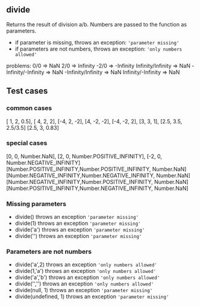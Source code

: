 ## **divide**

Returns the result of division a/b. Numbers are passed to the function as parameters.

- if parameter is missing, throws an exception: `'parameter missing'`
- if parameters are not numbers, throws an exception: `'only numbers allowed'`

problems:
0/0 => NaN
2/0 => Infinity
-2/0 => -Infinity
Infinity/Infinity => NaN
-Infinity/-Infinity => NaN
-Infinity/Infinity => NaN
Infinity/-Infinity => NaN

## Test cases

### common cases

[ 1, 2, 0.5],
[ 4, 2, 2],
[-4, 2, -2],
[4, -2, -2],
[-4, -2, 2],
[3, 3, 1],
[2.5, 3.5, 2.5/3.5]
[2.5, 3, 0.83]

### special cases

[0, 0, Number.NaN],
[2, 0, Number.POSITIVE_INFINITY],
[-2, 0, Number.NEGATIVE_INFINITY]
[Number.POSITIVE_INFINITY,Number.POSITIVE_INFINITY, Number.NaN]
[Number.NEGATIVE_INFINITY,Number.NEGATIVE_INFINITY, Number.NaN]
[Number.NEGATIVE_INFINITY,Number.POSITIVE_INFINITY, Number.NaN]
[Number.POSITIVE_INFINITY,Number.NEGATIVE_INFINITY, Number.NaN]

### Missing parameters

- divide() throws an exception `'parameter missing'`
- divide(1) throws an exception `'parameter missing'`
- divide('a') throws an exception `'parameter missing'`
- divide('') throws an exception `'parameter missing'`

### Parameters are not numbers

- divide('a',2) throws an exception `'only numbers allowed'`
- divide(1,'a') throws an exception `'only numbers allowed'`
- divide('a','b') throws an exception `'only numbers allowed'`
- divide('','') throws an exception `'only numbers allowed'`
- divide(null, 1) throws an exception `'parameter missing'`
- divide(undefined, 1) throws an exception `'parameter missing'`
